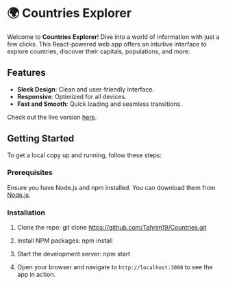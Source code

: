 # 🌍 Countries Explorer

Welcome to **Countries Explorer**! Dive into a world of information with just a few clicks. This React-powered web app offers an intuitive interface to explore countries, discover their capitals, populations, and more.

## Features

- **Sleek Design**: Clean and user-friendly interface.
- **Responsive**: Optimized for all devices.
- **Fast and Smooth**: Quick loading and seamless transitions.

Check out the live version [here](https://countries-tan-ten.vercel.app/).

## Getting Started

To get a local copy up and running, follow these steps:

### Prerequisites

Ensure you have Node.js and npm installed. You can download them from [Node.js](https://nodejs.org/).

### Installation

1. Clone the repo:
    git clone https://github.com/Tahrim19/Countries.git
    

2. Install NPM packages:
    npm install
    

3. Start the development server:
    npm start
    

4. Open your browser and navigate to `http://localhost:3000` to see the app in action.

